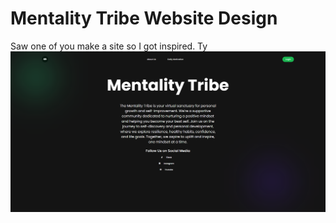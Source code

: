 # Mentality Tribe Website Design
Saw one of you make a site so I got inspired. Ty
![](https://github.com/A1exBr/OSWebProjects/blob/main/MentalityTribe/image.png)